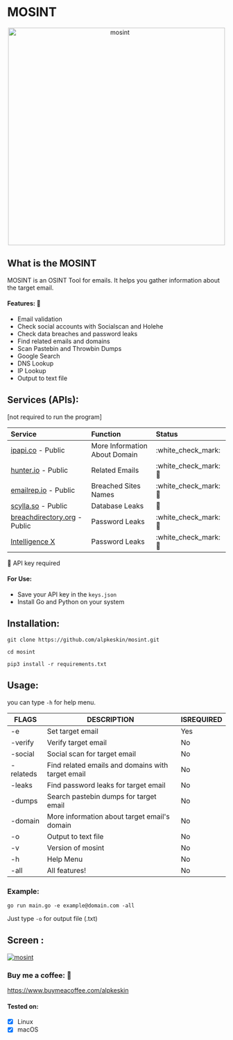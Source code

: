 # MOSINT

<p align="center">
  <img src="https://raw.githubusercontent.com/alpkeskin/mosint/master/banner.png" width="500" title="mosint">
</p>

## What is the MOSINT

MOSINT is an OSINT Tool for emails. It helps you gather information about the target email.

#### Features: :eyes:

* Email validation
* Check social accounts with Socialscan and Holehe
* Check data breaches and password leaks
* Find related emails and domains
* Scan Pastebin and Throwbin Dumps
* Google Search
* DNS Lookup
* IP Lookup
* Output to text file


## Services (APIs):

\[not required to run the program\]

| Service | Function | Status |
| :--- | :--- | :--- |
| [ipapi.co](https://ipapi.co/) - Public | More Information About Domain | :white\_check\_mark: |
| [hunter.io](https://hunter.io/) - Public | Related Emails | :white\_check\_mark: :key: |
| [emailrep.io](https://emailrep.io/) - Public | Breached Sites Names | :white\_check\_mark: :key: |
| [scylla.so](https://scylla.so/) - Public | Database Leaks | :construction: |
| [breachdirectory.org](https://breachdirectory.org/) - Public | Password Leaks | :white\_check\_mark: :key: |
| [Intelligence X](https://intelx.io/)| Password Leaks | :white\_check\_mark: :key: |

:key: API key required

#### For Use:

- Save your API key in the `keys.json`
- Install Go and Python on your system

## Installation:

`git clone https://github.com/alpkeskin/mosint.git`

`cd mosint`

`pip3 install -r requirements.txt`

## Usage:

you can type `-h` for help menu.

| FLAGS     | DESCRIPTION                                       | ISREQUIRED |
|-----------|---------------------------------------------------|------------|
| -e        | Set target email                                  | Yes        |
| -verify   | Verify target email                               | No         |
| -social   | Social scan for target email                      | No         |
| -relateds | Find related emails and domains with target email | No         |
| -leaks    | Find password leaks for target email              | No         |
| -dumps    | Search pastebin dumps for target email            | No         |
| -domain   | More information about target email's domain      | No         |
| -o        | Output to text file                               | No         |
| -v        | Version of mosint                                 | No         |
| -h        | Help Menu                                         | No         |
| -all      | All features!                                     | No         |

### Example:

`go run main.go -e example@domain.com -all`

Just type `-o` for output file (.txt)


## Screen :

[![mosint](https://asciinema.org/a/479072.svg)](https://asciinema.org/a/479072)

### Buy me a coffee: :money_with_wings:

https://www.buymeacoffee.com/alpkeskin

#### Tested on:

- [x] Linux
- [x] macOS
